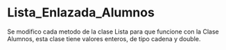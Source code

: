 # Lista_Enlazada_Alumnos
Se modifico cada metodo de la clase Lista para que funcione con la Clase Alumnos, esta clase tiene valores enteros, de tipo cadena y double.
